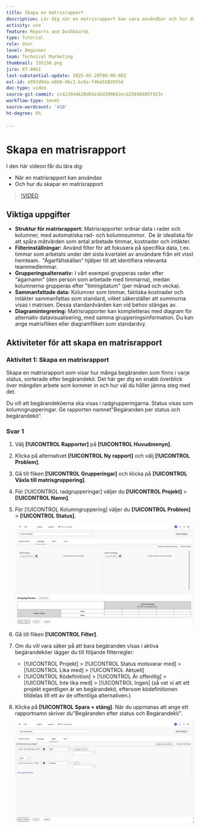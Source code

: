 ```yaml
---
title: Skapa en matrisrapport
description: Lär dig när en matrisrapport kan vara användbar och hur du skapar en matrisrapport i Workfront.
activity: use
feature: Reports and Dashboards
type: Tutorial
role: User
level: Beginner
team: Technical Marketing
thumbnail: 335156.png
jira: KT-8861
last-substantial-update: 2025-05-20T00:00:00Z
exl-id: e893d94a-e808-4bc1-bc6e-f46a5582b55d
doc-type: video
source-git-commit: cc423944628d01e16d390842ecb25696505f923c
workflow-type: tm+mt
source-wordcount: '418'
ht-degree: 0%

---
```


# Skapa en matrisrapport

I den här videon får du lära dig:

* När en matrisrapport kan användas
* Och hur du skapar en matrisrapport

>[!VIDEO](https://video.tv.adobe.com/v/3448187/?captions=swe&quality=12&learn=on&enablevpops=0)

## Viktiga uppgifter

* **Struktur för matrisrapport:** Matrisrapporter ordnar data i rader och kolumner, med automatiska rad- och kolumnsummor. &#x200B; De är idealiska för att spåra mätvärden som antal arbetade timmar, kostnader och intäkter. &#x200B;
* **Filterinställningar:** Använd filter för att fokusera på specifika data, t.ex. timmar som arbetats under det sista kvartalet av användare från ett visst hemteam. &#x200B; &quot;Ägarfältskällan&quot; hjälper till att identifiera relevanta teammedlemmar. &#x200B;
* **Grupperingsalternativ:** I vårt exempel grupperas rader efter &quot;ägarnamn&quot; (den person som arbetade med timmarna), medan kolumnerna grupperas efter &quot;timingdatum&quot; (per månad och vecka). &#x200B;
* **Sammanfattade data:** Kolumner som timmar, faktiska kostnader och intäkter sammanfattas som standard, vilket säkerställer att summorna visas i matrisen. Dessa standardvärden kan vid behov stängas av. &#x200B;
* **Diagramintegrering:** Matrisrapporter kan kompletteras med diagram för alternativ datavisualisering, med samma grupperingsinformation. Du kan ange matrisfliken eller diagramfliken som standardvy. &#x200B;

## Aktiviteter för att skapa en matrisrapport

### Aktivitet 1: Skapa en matrisrapport

Skapa en matrisrapport som visar hur många begäranden som finns i varje status, sorterade efter begärandekö. Det här ger dig en snabb överblick över mängden arbete som kommer in och hur väl du håller jämna steg med det.

Du vill att begärandeköerna ska visas i radgrupperingarna. Status visas som kolumngrupperingar. Ge rapporten namnet&quot;Begäranden per status och begärandekö&quot;.

### Svar 1

1. Välj **[!UICONTROL Rapporter]** på **[!UICONTROL Huvudmenyn]**.
1. Klicka på alternativet **[!UICONTROL Ny rapport]** och välj **[!UICONTROL Problem]**.
1. Gå till fliken **[!UICONTROL Grupperingar]** och klicka på **[!UICONTROL Växla till matrisgruppering]**.
1. För [!UICONTROL radgrupperingar] väljer du **[!UICONTROL Projekt]** > **[!UICONTROL Namn]**.
1. För [!UICONTROL Kolumngruppering] väljer du **[!UICONTROL Problem]** > **[!UICONTROL Status]**.

   ![En bild av skärmen för att skapa en ny gruppering av problemrapporter](assets/matrix-report-groupings.png)

1. Gå till fliken **[!UICONTROL Filter]**.
1. Om du vill vara säker på att bara begäranden visas i aktiva begärandeköer lägger du till följande filterregler:

   * [!UICONTROL Projekt] > [!UICONTROL Status motsvarar med] > [!UICONTROL Lika med] > [!UICONTROL Aktuell]
   * [!UICONTROL Ködefinition] > [!UICONTROL Är offentlig] > [!UICONTROL Inte lika med] > [!UICONTROL Ingen] (så vet vi att ett projekt egentligen är en begärandekö, eftersom ködefinitionen tilldelas till ett av de offentliga alternativen.)

1. Klicka på **[!UICONTROL Spara + stäng]**. När du uppmanas att ange ett rapportnamn skriver du&quot;Begäranden efter status och Begärandekö&quot;.

   ![En bild av skärmen för att skapa ett nytt rapportfilter](assets/matrix-report-filters.png)

